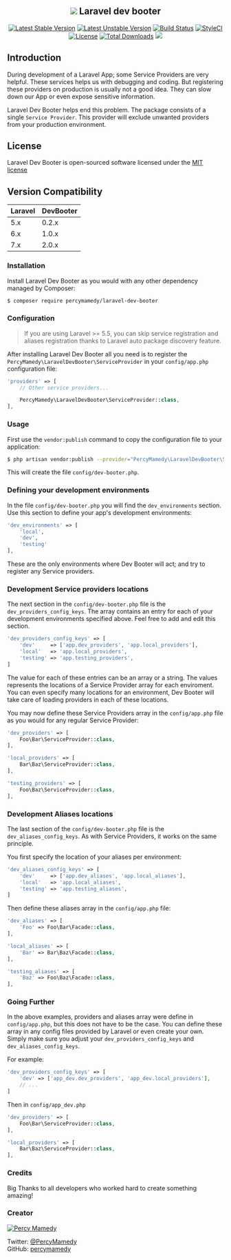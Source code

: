<h2 align="center">
   <img src="https://raw.githubusercontent.com/LaraChimp/art-work/master/packages/dev-booter/dev-booter-art.png"> Laravel dev booter
</h2>

<p align="center">
    <a href="https://packagist.org/packages/percymamedy/laravel-dev-booter"><img src="https://poser.pugx.org/percymamedy/laravel-dev-booter/v/stable" alt="Latest Stable Version"></a>
    <a href="https://packagist.org/packages/percymamedy/laravel-dev-booter"><img src="https://poser.pugx.org/percymamedy/laravel-dev-booter/v/unstable" alt="Latest Unstable Version"></a>
    <a href="https://travis-ci.org/percymamedy/laravel-dev-booter"><img src="https://travis-ci.org/percymamedy/laravel-dev-booter.svg?branch=0.2" alt="Build Status"></a>
    <a href="https://styleci.io/repos/70182697"><img src="https://styleci.io/repos/70182697/shield?branch=0.2" alt="StyleCI"></a>
    <a href="https://packagist.org/packages/percymamedy/laravel-dev-booter"><img src="https://poser.pugx.org/percymamedy/laravel-dev-booter/license" alt="License"></a>
    <a href="https://packagist.org/packages/percymamedy/laravel-dev-booter"><img src="https://poser.pugx.org/percymamedy/laravel-dev-booter/downloads" alt="Total Downloads"></a>
    <a href="https://insight.sensiolabs.com/projects/bc49ef2d-07ea-4bd0-bba0-607386b49004" alt="medal"><img src="https://insight.sensiolabs.com/projects/bc49ef2d-07ea-4bd0-bba0-607386b49004/mini.png"></a>
</p>

## Introduction
During development of a Laravel App; some Service Providers are very helpful. These services helps us with debugging and coding.
But registering these providers on production is usually not a good idea. They can slow down our App or even expose sensitive information.

Laravel Dev Booter helps  end this problem. The package consists of a single ```Service Provider```. 
This provider will exclude unwanted providers from your production environment.

## License
Laravel Dev Booter is open-sourced software licensed under the [MIT license](http://opensource.org/licenses/MIT)

## Version Compatibility

 Laravel  | DevBooter
:---------|:----------
 5.x      | 0.2.x
 6.x      | 1.0.x
 7.x      | 2.0.x
 
### Installation
Install Laravel Dev Booter as you would with any other dependency managed by Composer:

 ```bash
 $ composer require percymamedy/laravel-dev-booter
 ```

### Configuration
> If you are using Laravel >= 5.5, you can skip service registration 
> and aliases registration thanks to Laravel auto package discovery 
> feature.

After installing Laravel Dev Booter all you need is to register the ```PercyMamedy\LaravelDevBooter\ServiceProvider``` 
in your `config/app.php` configuration file:

```php
'providers' => [
    // Other service providers...

    PercyMamedy\LaravelDevBooter\ServiceProvider::class,
],
```

### Usage
First use the ```vendor:publish``` command to copy the configuration file to your application:

 ```bash
$ php artisan vendor:publish --provider="PercyMamedy\LaravelDevBooter\ServiceProvider" --tag="config"
```

This will create the file ```config/dev-booter.php```.

### Defining your development environments
In the file ```config/dev-booter.php``` you will find the ```dev_environments``` section. Use this section
to define your app's development environments:
 
```php
'dev_environments' => [
    'local',
    'dev',
    'testing'
],
```

These are the only environments where Dev Booter will act; and try to register any Service providers.

### Development Service providers locations
The next section in the ```config/dev-booter.php``` file is the ```dev_providers_config_keys```. The array contains an entry
for each of your development environments specified above. Feel free to add and edit this section.

```php
'dev_providers_config_keys' => [
    'dev'     => ['app.dev_providers', 'app.local_providers'],
    'local'   => 'app.local_providers',
    'testing' => 'app.testing_providers',
]
```

The value for each of these entries can be an array or a string. The values represents the locations of a Service Provider array
for each enviroment. You can even specify many locations for an environment, Dev Booter will take care of loading providers in 
each of these locations. 

You may now define these Service Providers array in the ```config/app.php``` file as you would for any regular Service Provider:

```php
'dev_providers' => [
    Foo\Bar\ServiceProvider::class,
],

'local_providers' => [
    Bar\Baz\ServiceProvider::class,
],

'testing_providers' => [
    Foo\Baz\ServiceProvider::class,
],
```

### Development Aliases locations
The last section of the ```config/dev-booter.php``` file is the ```dev_aliases_config_keys```. As with Service Providers, it works
on the same principle.

You first specify the location of your aliases per environment:

```php
'dev_aliases_config_keys' => [
    'dev'     => ['app.dev_aliases', 'app.local_aliases'],
    'local'   => 'app.local_aliases',
    'testing' => 'app.testing_aliases',
]
```

Then define these aliases array in the ```config/app.php``` file:

```php
'dev_aliases' => [
    'Foo' => Foo\Bar\Facade::class,
],

'local_aliases' => [
    'Bar' => Bar\Baz\Facade::class,
],

'testing_aliases' => [
    'Baz' => Foo\Baz\Facade::class,
],
```

### Going Further
In the above examples, providers and aliases array were define in ```config/app.php```, but this does not have to be the case. You
can define these array in any config files provided by Laravel or even create your own. Simply make sure you adjust your 
```dev_providers_config_keys``` and ```dev_aliases_config_keys```.

For example:

```php
'dev_providers_config_keys' => [
    'dev' => ['app_dev.dev_providers', 'app_dev.local_providers'],
    // ...
]
```

Then in ```config/app_dev.php```

```php
'dev_providers' => [
    Foo\Bar\ServiceProvider::class,
],

'local_providers' => [
    Bar\Baz\ServiceProvider::class,
],
```

### Credits
Big Thanks to all developers who worked hard to create something amazing!

### Creator
[![Percy Mamedy](https://img.shields.io/badge/Author-Percy%20Mamedy-orange.svg)](https://twitter.com/PercyMamedy)

Twitter: [@PercyMamedy](https://twitter.com/PercyMamedy)
<br/>
GitHub: [percymamedy](https://github.com/percymamedy)
 
 
 
 
 
